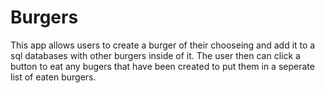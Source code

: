 # Burgers
 This app allows users to create a burger of their chooseing and add it to a sql databases with other burgers inside of it. The user then can click a button to eat any bugers that have been created to put them in a seperate list of eaten burgers.  